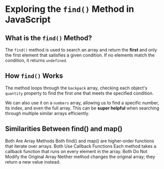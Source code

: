 # Exploring the `find()` Method in JavaScript

## **What is the `find()` Method?**
The `find()` method is used to search an array and return the **first** and only the first element that satisfies a given condition. If no elements match the condition, it returns `undefined`.

## **How `find()` Works**
The method loops through the `backpack` array, checking each object's `quantity` property to find the first one that meets the specified condition.

We can also use it on a `numbers` array, allowing us to find a specific number, its index, and even the full array. This can be **super helpful** when searching through multiple similar arrays efficiently.

## Similarities Between find() and map()

Both Are Array Methods
Both find() and map() are higher-order functions that iterate over arrays.
Both Use Callback Functions
Each method takes a callback function that runs on every element in the array.
Both Do Not Modify the Original Array
Neither method changes the original array; they return a new value instead.

